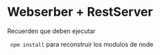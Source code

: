 # Webserber + RestServer

Recuerden que deben ejecutar

``` npm install```
para reconstruir los modulos de node